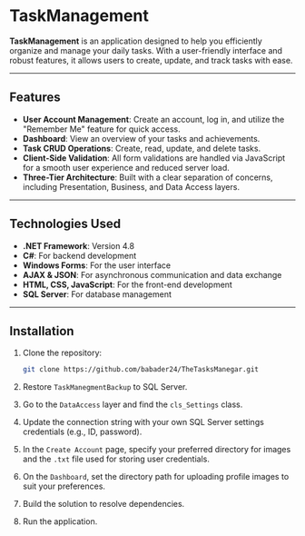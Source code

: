 # TaskManagement

**TaskManagement** is an application designed to help you efficiently organize and manage your daily tasks. With a user-friendly interface and robust features, it allows users to create, update, and track tasks with ease.

---

## Features

- **User Account Management**: Create an account, log in, and utilize the "Remember Me" feature for quick access.
- **Dashboard**: View an overview of your tasks and achievements.
- **Task CRUD Operations**: Create, read, update, and delete tasks.
- **Client-Side Validation**: All form validations are handled via JavaScript for a smooth user experience and reduced server load.
- **Three-Tier Architecture**: Built with a clear separation of concerns, including Presentation, Business, and Data Access layers.

---

## Technologies Used

- **.NET Framework**: Version 4.8
- **C#**: For backend development
- **Windows Forms**: For the user interface
- **AJAX & JSON**: For asynchronous communication and data exchange
- **HTML, CSS, JavaScript**: For the front-end development
- **SQL Server**: For database management

---

## Installation

1. Clone the repository:
   
   ```bash
   git clone https://github.com/babader24/TheTasksManegar.git


3. Restore `TaskManegmentBackup` to SQL Server.  
4. Go to the `DataAccess` layer and find the `cls_Settings` class.  
5. Update the connection string with your own SQL Server settings credentials (e.g., ID, password).  
6. In the `Create Account` page, specify your preferred directory for images and the `.txt` file used for storing user credentials.  
7. On the `Dashboard`, set the directory path for uploading profile images to suit your preferences.  
8. Build the solution to resolve dependencies.  
9. Run the application.  
